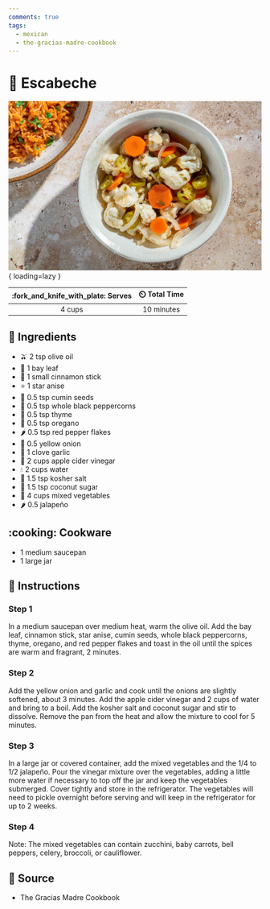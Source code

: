 ```yaml
---
comments: true
tags:
  - mexican
  - the-gracias-madre-cookbook
---
```

# :carrot: Escabeche

![Escabeche][1]{ loading=lazy }

| :fork_and_knife_with_plate: Serves | :timer_clock: Total Time |
|:----------------------------------:|:-----------------------: |
| 4 cups | 10 minutes |

## :salt: Ingredients

- :olive: 2 tsp olive oil
- :fallen_leaf: 1 bay leaf
- :custard: 1 small cinnamon stick
- :star: 1 star anise
- :herb: 0.5 tsp cumin seeds
- :salt: 0.5 tsp whole black peppercorns
- :herb: 0.5 tsp thyme
- :herb: 0.5 tsp oregano
- :hot_pepper: 0.5 tsp red pepper flakes
- :onion: 0.5 yellow onion
- :garlic: 1 clove garlic
- :apple: 2 cups apple cider vinegar
- :droplet: 2 cups water
- :salt: 1.5 tsp kosher salt
- :candy: 1.5 tsp coconut sugar
- :carrot: 4 cups mixed vegetables
- :hot_pepper: 0.5 jalapeño

## :cooking: Cookware

- 1 medium saucepan
- 1 large jar

## :pencil: Instructions

### Step 1

In a medium saucepan over medium heat, warm the olive oil. Add the bay leaf, cinnamon stick, star anise, cumin seeds,
whole black peppercorns, thyme, oregano, and red pepper flakes and toast in the oil until the spices are warm and
fragrant, 2 minutes.

### Step 2

Add the yellow onion and garlic and cook until the onions are slightly softened, about 3 minutes. Add the apple cider
vinegar and 2 cups of water and bring to a boil. Add the kosher salt and coconut sugar and stir to dissolve. Remove the
pan from the heat and allow the mixture to cool for 5 minutes.

### Step 3

In a large jar or covered container, add the mixed vegetables and the 1/4 to 1/2 jalapeño. Pour the vinegar mixture
over the vegetables, adding a little more water if necessary to top off the jar and keep the vegetables submerged. Cover
tightly and store in the refrigerator. The vegetables will need to pickle overnight before serving and will keep in the
refrigerator for up to 2 weeks.

### Step 4

Note: The mixed vegetables can contain zucchini, baby carrots, bell peppers, celery, broccoli, or cauliflower.

## :link: Source

- The Gracias Madre Cookbook

[1]: <../assets/images/escabeche.jpg>
